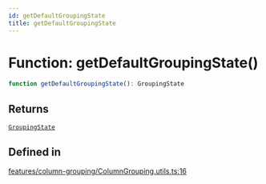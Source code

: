 ```yaml
---
id: getDefaultGroupingState
title: getDefaultGroupingState
---
```


# Function: getDefaultGroupingState()

```ts
function getDefaultGroupingState(): GroupingState
```

## Returns

[`GroupingState`](../type-aliases/groupingstate.md)

## Defined in

[features/column-grouping/ColumnGrouping.utils.ts:16](https://github.com/TanStack/table/blob/main/packages/table-core/src/features/column-grouping/ColumnGrouping.utils.ts#L16)
